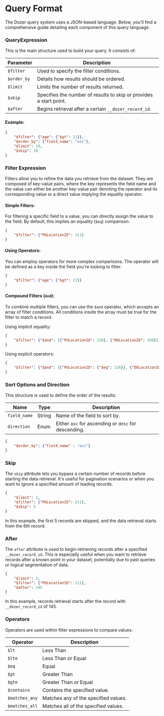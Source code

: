 # Query Format
The Dozer query system uses a JSON-based language. Below, you'll find a comprehensive guide detailing each component of this query language.

### QueryExpression

This is the main structure used to build your query. It consists of:

| Parameter      | Description                                                   |
|----------------|---------------------------------------------------------------|
| `$filter`       | Used to specify the filter conditions.                        |
| `$order_by`     | Details how results should be ordered.                        |
| `$limit`        | Limits the number of results returned.                        |
| `$skip`         | Specifies the number of results to skip or provides a start point. |
| `$after`        | Begins retrieval after a certain `__dozer_record_id`.         |


#### Example:

```json
{
    "$filter": {"age": {"$gt": 21}},
    "$order_by": {"field_name": "asc"},
    "$limit": 10,
    "$skip": 20
}
```

### Filter Expression

Filters allow you to refine the data you retrieve from the dataset. They are composed of key-value pairs, where the key represents the field name and the value can either be another key-value pair denoting the operator and its corresponding value or a direct value implying the equality operator.

#### Simple Filters:
For filtering a specific field to a value, you can directly assign the value to the field. By default, this implies an equality (`$eq`) comparison.

```json
{
    "$filter": {"PULocationID": 211}
}
```

#### Using Operators:
You can employ operators for more complex comparisons. The operator will be defined as a key inside the field you're looking to filter.

```json
{
    "$filter": {"age": {"$gt": 21}}
}
```

#### Compound Filters (`And`):
To combine multiple filters, you can use the `$and` operator, which accepts an array of filter conditions. All conditions inside the array must be true for the filter to match a record.

Using implicit equality:
```json
{
    "$filter": {"$and": [{"PULocationID": 236}, {"DOLocationID": 100}]}
}
```

Using explicit operators:
```json
{
    "$filter": {"$and": [{"PULocationID": {"$eq": 236}}, {"DOLocationID": {"$eq": 100}}]}
}
```

### Sort Options and Direction

This structure is used to define the order of the results:

| Name         | Type   | Description                                        |
|--------------|--------|----------------------------------------------------|
| `field_name` | String | Name of the field to sort by.                      |
| `direction`  | Enum   | Either `asc` for ascending or `desc` for descending. |


```json
{
    "$order_by": {"field_name" : "asc"}
}
```

### Skip

The `skip` attribute lets you bypass a certain number of records before starting the data retrieval. It's useful for pagination scenarios or when you want to ignore a specified amount of leading records.

```json
{
    "$limit": 3, 
    "$filter": {"PULocationID": 211}, 
    "$skip": 5
}
```

In this example, the first 5 records are skipped, and the data retrieval starts from the 6th record.

### After

The `after` attribute is used to begin retrieving records after a specified `__dozer_record_id`. This is especially useful when you want to retrieve records after a known point in your dataset, potentially due to past queries or logical segmentation of data.

```json
{
    "$limit": 3, 
    "$filter": {"PULocationID": 211}, 
    "$after": 145
}
```

In this example, records retrieval starts after the record with `__dozer_record_id` of 145.


### Operators

Operators are used within filter expressions to compare values:

| Operator       | Description                       |
|----------------|-----------------------------------|
| `$lt`          | Less Than                         |
| `$lte`         | Less Than or Equal                |
| `$eq`          | Equal                             |
| `$gt`          | Greater Than                      |
| `$gte`         | Greater Than or Equal             |
| `$contains`    | Contains the specified value.     |
| `$matches_any` | Matches any of the specified values. |
| `$matches_all` | Matches all of the specified values. |


